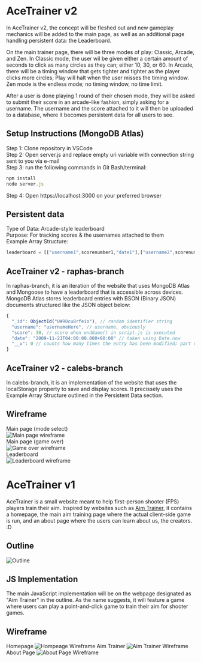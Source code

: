 # AceTrainer v2

In AceTrainer v2, the concept will be fleshed out and new gameplay mechanics will be added to the main page, as well as an additional page handling persistent data: the Leaderboard. 

On the main trainer page, there will be three modes of play: Classic, Arcade, and Zen. In Classic mode, the user wil be given either a certain amount of seconds to click as many circles as they can; either 10, 30, or 60. In Arcade, there will be a timing window that gets tighter and tighter as the player clicks more circles; Play will halt when the user misses the timing window. Zen mode is the endless mode; no timing window, no time limit.

After a user is done playing 1 round of their chosen mode, they will be asked to submit their score in an arcade-like fashion, simply asking for a username. The username and the score attached to it will then be uploaded to a database, where it becomes persistent data for all users to see. 


## Setup Instructions (MongoDB Atlas)

Step 1: Clone repository in VSCode <br>
Step 2: Open server.js and replace empty uri variable with connection string sent to you via e-mail <br>
Step 3: run the following commands in Git Bash/terminal: <br>
```js
npm install
node server.js
```
Step 4: Open https://localhost:3000 on your preferred browser
## Persistent data

Type of Data: Arcade-style leaderboard <br> 
Purpose: For tracking scores & the usernames attached to them<br> 
Example Array Structure:<br> 
```js
leaderboard = [["username1",scorenumber1,"date1"],["username2",scorenumber2,"date2"]]
```

## AceTrainer v2 - raphas-branch

In raphas-branch, it is an iteration of the website that uses MongoDB Atlas and Mongoose to have a leaderboard that is accessible across devices. MongoDB Atlas stores leaderboard entries with BSON (Binary JSON) documents structured like the JSON object below:

```js
{
  "_id": ObjectId("U#R0cu8rfeio"), // random identifier string
  "username": "usernameHere", // username, obviously
  "score": 30, // score when endGame() in script.js is executed
  "date": "2009-11-21T04:00:00.000+00:00" // taken using Date.now
  "__v": 0 // counts how many times the entry has been modified; part of Mongoose
}
```


## AceTrainer v2 - calebs-branch

In calebs-branch, it is an implementation of the website that uses the localStorage property to save and display scores. It precissely uses the Example Array Structure outlined in the Persistent Data section.

## Wireframe
Main page (mode select) <br>
![Main page wireframe](https://media.discordapp.net/attachments/1145631599329816676/1354452933084708955/modeSelect.png?ex=67e55817&is=67e40697&hm=d71e633442f965bcfb2a61ef916e18b8bb812d10712879ad4a7ab78870af8026&=&format=webp&quality=lossless&width=1423&height=800) <br>
Main page (game over) <br>
![Game over wireframe](https://media.discordapp.net/attachments/1145631599329816676/1354450699479547935/gameOver.png?ex=67e55603&is=67e40483&hm=86843b2bf108974b2fddf9c81f635f4b60cc540165144224dab34a7a336e5512&=&format=webp&quality=lossless&width=1423&height=800) <br>
Leaderboard <br>
![Leaderboard wireframe](https://media.discordapp.net/attachments/1145631599329816676/1354450699806576810/leaderboard.png?ex=67e55603&is=67e40483&hm=bf7a7054a31d10790644db695332bc1737908629f33e5aacf96e44f388aadf57&=&format=webp&quality=lossless&width=1423&height=800) <br>

# AceTrainer v1

AceTrainer is a small website meant to help first-person shooter (FPS) players train their aim. Inspired by websites such as [Aim Trainer](aimtrainer.io), it contains a homepage, the main aim training page where the actual client-side game is run, and an about page where the users can learn about us, the creators. :D

## Outline

![Outline](https://cdn.glitch.global/a9413874-f915-45a1-b999-184de4854695/Homepage.png?v=1731943452807)


## JS Implementation

The main JavaScript implementation will be on the webpage designated as "Aim Trainer" in the outline. As the name suggests, it will feature a game where users can play a point-and-click game to train their aim for shooter games.

## Wireframe
Homepage 
![Hompeage Wireframe](https://cdn.glitch.global/a9413874-f915-45a1-b999-184de4854695/homepagewireframe.png?v=1734624045670)
Aim Trainer 
![Aim Trainer Wireframe](https://cdn.glitch.global/a9413874-f915-45a1-b999-184de4854695/aimtrainerwireframe.png?v=1734624631551)
About Page
![About Page Wireframe](https://cdn.glitch.global/a9413874-f915-45a1-b999-184de4854695/aboutwireframe.png?v=1734624637725)



